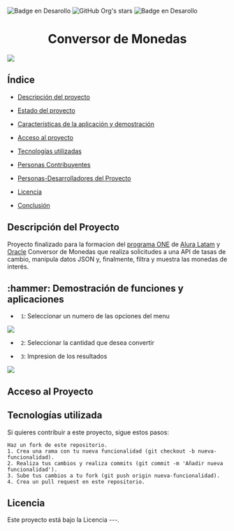   ![Badge en Desarollo](https://img.shields.io/badge/STATUS-%20FINALIZADO-green)  ![GitHub Org's stars](https://img.shields.io/github/stars/haliercesr?style=social)   ![Badge en Desarollo](https://img.shields.io/badge/ReleaseDate-%20Octubre2024-green)

<h1 align="center">  Conversor de Monedas </h1>

<img align="center" src="https://github.com/user-attachments/assets/b5a44ec7-67cf-4da4-9dbe-5a95e5761839" />

<h2> Índice </h2>

* [Descripción del proyecto](#descripción-del-proyecto)

* [Estado del proyecto](#Estado-del-proyecto)

* [Características de la aplicación y demostración](#Características-de-la-aplicación-y-demostración)

* [Acceso al proyecto](#acceso-proyecto)

* [Tecnologías utilizadas](#tecnologías-utilizadas)

* [Personas Contribuyentes](#personas-contribuyentes)

* [Personas-Desarrolladores del Proyecto](#personas-desarrolladores)

* [Licencia](#licencia)

* [Conclusión](#conclusión)

<h2 name="descripción-del-proyecto">  Descripción del Proyecto </h2>

 Proyecto finalizado para la formacion del [programa ONE](https://www.oracle.com/ar/education/oracle-next-education/) de [Alura Latam](https://www.aluracursos.com/) y [Oracle](https://www.oracle.com/) Conversor de Monedas que realiza solicitudes a una API de tasas de cambio, manipula datos JSON y, finalmente, filtra y muestra las monedas de interés.

<h2 name="Características-de-la-aplicación-y-demostración"> :hammer: Demostración de funciones y aplicaciones </h2>

- ` 1`: Seleccionar un numero de las opciones del menu

<img align="center" src="https://github.com/user-attachments/assets/83ce6d26-164f-4705-906c-33f154e39be7" />

- ` 2`: Seleccionar la cantidad que desea convertir

- ` 3`: Impresion de los resultados

 <img align="center" src="https://github.com/user-attachments/assets/b0935cbe-4789-4f14-9c7a-44b0ff54268c" />

<h2 name="acceso-proyecto"> Acceso al Proyecto </h2>

<h2 name="tecnologías-utilizadas"> Tecnologías utilizada </h2>

Si quieres contribuir a este proyecto, sigue estos pasos:

    Haz un fork de este repositorio.
    1. Crea una rama con tu nueva funcionalidad (git checkout -b nueva-funcionalidad).
    2. Realiza tus cambios y realiza commits (git commit -m 'Añadir nueva funcionalidad').
    3. Sube tus cambios a tu fork (git push origin nueva-funcionalidad).
    4. Crea un pull request en este repositorio.


<h2 name="licencia"> Licencia </h2>

Este proyecto está bajo la Licencia ---.
